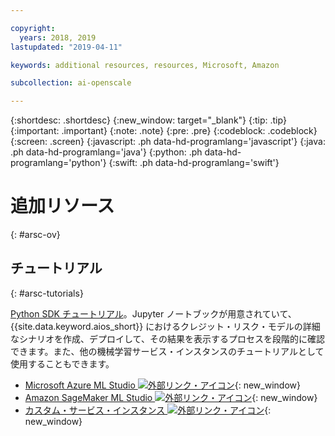 ```yaml
---

copyright:
  years: 2018, 2019
lastupdated: "2019-04-11"

keywords: additional resources, resources, Microsoft, Amazon

subcollection: ai-openscale

---
```


{:shortdesc: .shortdesc}
{:new_window: target="_blank"}
{:tip: .tip}
{:important: .important}
{:note: .note}
{:pre: .pre}
{:codeblock: .codeblock}
{:screen: .screen}
{:javascript: .ph data-hd-programlang='javascript'}
{:java: .ph data-hd-programlang='java'}
{:python: .ph data-hd-programlang='python'}
{:swift: .ph data-hd-programlang='swift'}

# 追加リソース
{: #arsc-ov}

## チュートリアル
{: #arsc-tutorials}

[Python SDK チュートリアル](/docs/services/ai-openscale?topic=ai-openscale-crt-ov)。Jupyter ノートブックが用意されていて、{{site.data.keyword.aios_short}} におけるクレジット・リスク・モデルの詳細なシナリオを作成、デプロイして、その結果を表示するプロセスを段階的に確認できます。また、他の機械学習サービス・インスタンスのチュートリアルとして使用することもできます。

- [Microsoft Azure ML Studio ![外部リンク・アイコン](../../icons/launch-glyph.svg "外部リンク・アイコン")](https://github.com/pmservice/ai-openscale-tutorials/blob/master/notebooks/AI%20OpenScale%20and%20Azure%20ML%20Studio%20Engine.ipynb){: new_window}
- [Amazon SageMaker ML Studio ![外部リンク・アイコン](../../icons/launch-glyph.svg "外部リンク・アイコン")](https://github.com/pmservice/ai-openscale-tutorials/blob/master/notebooks/AI%20OpenScale%20and%20SageMaker%20ML%20Engine.ipynb){: new_window}
- [カスタム・サービス・インスタンス ![外部リンク・アイコン](../../icons/launch-glyph.svg "外部リンク・アイコン")](https://github.com/pmservice/ai-openscale-tutorials/blob/master/notebooks/AI%20OpenScale%20and%20Custom%20ML%20Engine.ipynb){: new_window}

